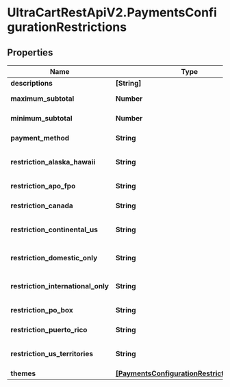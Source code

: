 # UltraCartRestApiV2.PaymentsConfigurationRestrictions

## Properties
Name | Type | Description | Notes
------------ | ------------- | ------------- | -------------
**descriptions** | **[String]** |  | [optional] 
**maximum_subtotal** | **Number** | Maximum subtotal | [optional] 
**minimum_subtotal** | **Number** | Minimum subtotal | [optional] 
**payment_method** | **String** | Payment method | [optional] 
**restriction_alaska_hawaii** | **String** | Alaska and Hawaii restriction | [optional] 
**restriction_apo_fpo** | **String** | APO/FPO restriction | [optional] 
**restriction_canada** | **String** | Canada restriction | [optional] 
**restriction_continental_us** | **String** | Continental US restriction | [optional] 
**restriction_domestic_only** | **String** | Domestic only restriction | [optional] 
**restriction_international_only** | **String** | International only restriction | [optional] 
**restriction_po_box** | **String** | PO Box restriction | [optional] 
**restriction_puerto_rico** | **String** | Puerto Rico restriction | [optional] 
**restriction_us_territories** | **String** | US Territories restriction | [optional] 
**themes** | [**[PaymentsConfigurationRestrictionsTheme]**](PaymentsConfigurationRestrictionsTheme.md) |  | [optional] 


